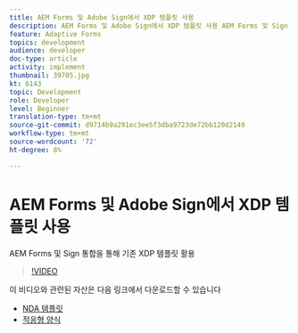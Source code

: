 ```yaml
---
title: AEM Forms 및 Adobe Sign에서 XDP 템플릿 사용
description: AEM Forms 및 Adobe Sign에서 XDP 템플릿 사용 AEM Forms 및 Sign 통합을 통해 기존 XDP 템플릿을 활용하는 방법을 자세히 설명하는 비디오입니다.
feature: Adaptive Forms
topics: development
audience: developer
doc-type: article
activity: implement
thumbnail: 39705.jpg
kt: 6143
topic: Development
role: Developer
level: Beginner
translation-type: tm+mt
source-git-commit: d9714b9a291ec3ee5f3dba9723de72bb120d2149
workflow-type: tm+mt
source-wordcount: '72'
ht-degree: 8%

---
```


# AEM Forms 및 Adobe Sign에서 XDP 템플릿 사용

AEM Forms 및 Sign 통합을 통해 기존 XDP 템플릿 활용

>[!VIDEO](https://video.tv.adobe.com/v/39705/?quality=9&learn=on)

이 비디오와 관련된 자산은 다음 링크에서 다운로드할 수 있습니다

* [NDA 템플릿](assets/nda-agreement-xdp-template.zip)
* [적응형 양식](assets/nda-agreement-af-with-xdp-template.zip)
